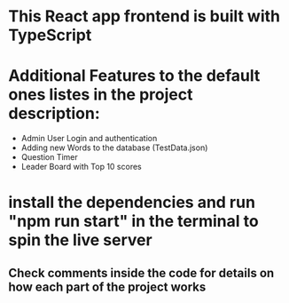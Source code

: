 # This React app frontend is built with TypeScript
# Additional Features to the default ones listes in the project description:
- Admin User Login and authentication
- Adding new Words to the database (TestData.json)
- Question Timer
- Leader Board with Top 10 scores
# install the dependencies and run "npm run start" in the terminal to spin the live server
## Check comments inside the code for details on how each part of the project works
